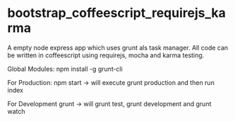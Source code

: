 bootstrap_coffeescript_requirejs_karma
======================================

A empty node express app which uses grunt als task manager. All code can be written in coffeescript using requirejs, mocha and karma testing.

Global Modules:
npm install -g grunt-cli

For Production:
npm start -> will execute grunt production and then run index

For Development
grunt -> will grunt test, grunt development and grunt watch
